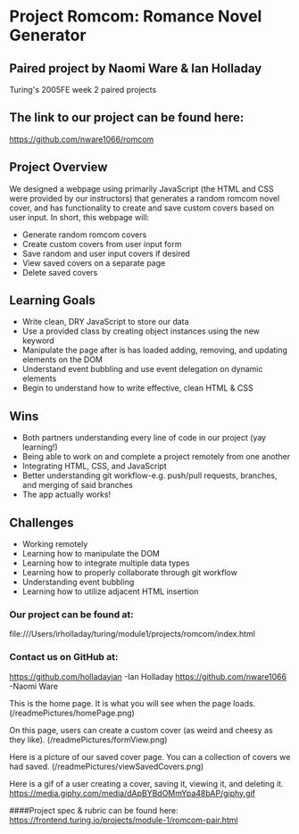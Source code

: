 # Project Romcom: Romance Novel Generator
## Paired project by Naomi Ware & Ian Holladay
Turing's 2005FE week 2 paired projects

## The link to our project can be found here:
https://github.com/nware1066/romcom

## Project Overview
We designed a webpage using primarily JavaScript (the HTML and CSS were provided by our instructors) that generates a random romcom novel cover, and has functionality to create and save custom covers based on user input.
In short, this webpage will:
- Generate random romcom covers
- Create custom covers from user input form
- Save random and user input covers if desired
- View saved covers on a separate page
- Delete saved covers

## Learning Goals
- Write clean, DRY JavaScript to store our data
- Use a provided class by creating object instances using the new keyword
- Manipulate the page after is has loaded adding, removing, and updating elements on the DOM
- Understand event bubbling and use event delegation on dynamic elements
- Begin to understand how to write effective, clean HTML & CSS

## Wins
- Both partners understanding every line of code in our project (yay learning!)
- Being able to work on and complete a project remotely from one another
- Integrating HTML, CSS, and JavaScript
- Better understanding git workflow-e.g. push/pull requests, branches, and merging of said branches
- The app actually works!

## Challenges
- Working remotely
- Learning how to manipulate the DOM
- Learning how to integrate multiple data types
- Learning how to properly collaborate through git workflow
- Understanding event bubbling
- Learning how to utilize adjacent HTML insertion

### Our project can be found at:
file:///Users/irholladay/turing/module1/projects/romcom/index.html

### Contact us on GitHub at:
https://github.com/holladayian -Ian Holladay
https://github.com/nware1066 -Naomi Ware

This is the home page. It is what you will see when the page loads.
(/readmePictures/homePage.png)

On this page, users can create a custom cover (as weird and cheesy as they like).
(/readmePictures/formView.png)

Here is a picture of our saved cover page. You can a collection of covers we had saved.
(/readmePictures/viewSavedCovers.png)

Here is a gif of a user creating a cover, saving it, viewing it, and deleting it.
https://media.giphy.com/media/dApBYBdOMmYpa48bAP/giphy.gif

####Project spec & rubric can be found here:
https://frontend.turing.io/projects/module-1/romcom-pair.html
